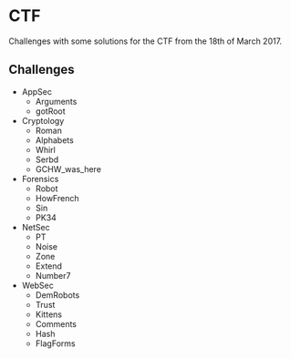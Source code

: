 # CTF
Challenges with some solutions for the CTF from the 18th of March 2017.

## Challenges

* AppSec
	* Arguments
	* gotRoot
* Cryptology
	* Roman
	* Alphabets
	* Whirl
	* Serbd
	* GCHW_was_here
* Forensics
	* Robot
	* HowFrench
	* Sin
	* PK34
* NetSec
	* PT
	* Noise
	* Zone
	* Extend
	* Number7
* WebSec
	* DemRobots
	* Trust
	* Kittens
	* Comments
	* Hash
	* FlagForms
